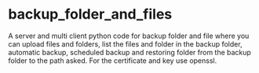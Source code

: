 # backup_folder_and_files
A server and multi client python code for backup folder and file where you can upload files and folders, list the files and folder in the backup folder, automatic backup, scheduled backup and restoring folder from the backup folder to the path asked. 
For the certificate and key use openssl.
